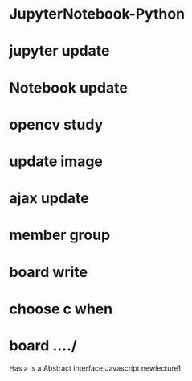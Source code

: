 # JupyterNotebook-Python
# jupyter update
# Notebook update
# opencv study
# update image
# ajax update
# member group
# board write
# choose c when 
# board ..../
Has a is a
Abstract interface
Javascript newlecture1
